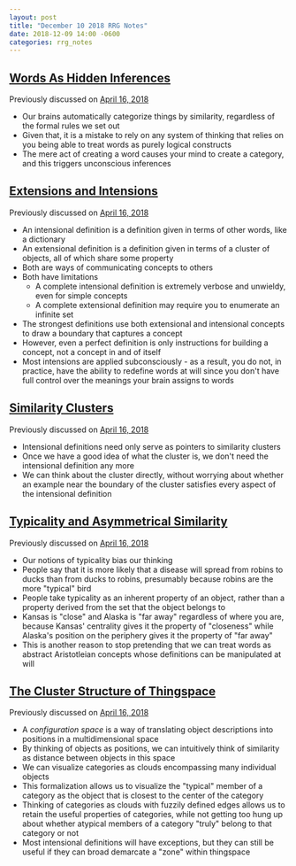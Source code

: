 ```yaml
---
layout: post
title: "December 10 2018 RRG Notes"
date: 2018-12-09 14:00 -0600
categories: rrg_notes
---
```


## [Words As Hidden Inferences](https://www.greaterwrong.com/posts/3nxs2WYDGzJbzcLMp/words-as-hidden-inferences)

Previously discussed on [April 16, 2018](https://palegreendot.net/rrg_notes/2018/04/17/rrg-reading-notes.html#words-as-hidden-inferences)

* Our brains automatically categorize things by similarity, regardless of the formal rules we set out
* Given that, it is a mistake to rely on any system of thinking that relies on you being able to treat words as purely logical constructs
* The mere act of creating a word causes your mind to create a category, and this triggers unconscious inferences

## [Extensions and Intensions](https://www.greaterwrong.com/posts/HsznWM9A7NiuGsp28/extensions-and-intensions)

Previously discussed on [April 16, 2018](https://palegreendot.net/rrg_notes/2018/04/17/rrg-reading-notes.html#extensions-and-intensions)

* An intensional definition is a definition given in terms of other words, like a dictionary
* An extensional definition is a definition given in terms of a cluster of objects, all of which share some property
* Both are ways of communicating concepts to others
* Both have limitations
    * A complete intensional definition is extremely verbose and unwieldy, even for simple concepts
    * A complete extensional definition may require you to enumerate an infinite set
* The strongest definitions use both extensional and intensional concepts to draw a boundary that captures a concept
* However, even a perfect definition is only instructions for building a concept, not a concept in and of itself
* Most intensions are applied subconsciously - as a result, you do not, in practice, have the ability to redefine words at will since you don't have full control over the meanings your brain assigns to words

## [Similarity Clusters](https://www.greaterwrong.com/posts/jMTbQj9XB5ah2maup/similarity-clusters)

Previously discussed on [April 16, 2018](https://palegreendot.net/rrg_notes/2018/04/17/rrg-reading-notes.html#similarity-clusters)

* Intensional definitions need only serve as pointers to similarity clusters
* Once we have a good idea of what the cluster is, we don't need the intensional definition any more
* We can think about the cluster directly, without worrying about whether an example near the boundary of the cluster satisfies every aspect of the intensional definition

## [Typicality and Asymmetrical Similarity](https://www.greaterwrong.com/posts/4mEsPHqcbRWxnaE5b/typicality-and-asymmetrical-similarity)

Previously discussed on [April 16, 2018](https://palegreendot.net/rrg_notes/2018/04/17/rrg-reading-notes.html#typicality-and-asymmetrical-similarity)

* Our notions of typicality bias our thinking
* People say that it is more likely that a disease will spread from robins to ducks than from ducks to robins, presumably because robins are the more "typical" bird
* People take typicality as an inherent property of an object, rather than a property derived from the set that the object belongs to
* Kansas is "close" and Alaska is "far away" regardless of where you are, because Kansas' centrality gives it the property of "closeness" while Alaska's position on the periphery gives it the property of "far away"
* This is another reason to stop pretending that we can treat words as abstract Aristotleian concepts whose definitions can be manipulated at will

## [The Cluster Structure of Thingspace](https://www.greaterwrong.com/posts/WBw8dDkAWohFjWQSk/the-cluster-structure-of-thingspace)

Previously discussed on [April 16, 2018](https://palegreendot.net/rrg_notes/2018/04/17/rrg-reading-notes.html#the-cluster-structure-of-thingspace)

* A *configuration space* is a way of translating object descriptions into positions in a multidimensional space
* By thinking of objects as positions, we can intuitively think of similarity as distance between objects in this space
* We can visualize categories as clouds encompassing many individual objects
* This formalization allows us to visualize the "typical" member of a category as the object that is closest to the center of the category
* Thinking of categories as clouds with fuzzily defined edges allows us to retain the useful properties of categories, while not getting too hung up about whether atypical members of a category "truly" belong to that category or not
* Most intensional definitions will have exceptions, but they can still be useful if they can broad demarcate a "zone" within thingspace

